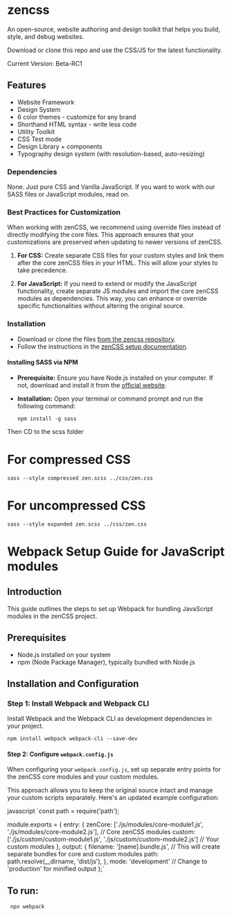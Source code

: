 # zencss

An open-source, website authoring and design toolkit that helps you build, style, and debug websites.

Download or clone this repo and use the CSS/JS for the latest functionality. 

Current Version: Beta-RC1

## Features

- Website Framework
- Design System 
- 6 color themes - customize for any brand
- Shorthand HTML syntax - write less code
- Utility Toolkit 
- CSS Test mode
- Design Library + components
- Typography design system (with resolution-based, auto-resizing)

### Dependencies

None. Just pure CSS and Vanilla JavaScript. If you want to work with our SASS files or JavaScript modules, read on.

### Best Practices for Customization

When working with zenCSS, we recommend using override files instead of directly modifying the core files. This approach ensures that your customizations are preserved when updating to newer versions of zenCSS.

1. **For CSS:** Create separate CSS files for your custom styles and link them after the core zenCSS files in your HTML. This will allow your styles to take precedence.

2. **For JavaScript:** If you need to extend or modify the JavaScript functionality, create separate JS modules and import the core zenCSS modules as dependencies. This way, you can enhance or override specific functionalities without altering the original source.

### Installation

- Download or clone the files [from the zencss repository](https://github.com/zencss/zencss).
- Follow the instructions in the [zenCSS setup documentation](https://zencss.com/docs/index.html#setup).

#### Installing SASS via NPM

- **Prerequisite:** Ensure you have Node.js installed on your computer. If not, download and install it from the [official website](https://nodejs.org/).
- **Installation:** Open your terminal or command prompt and run the following command:
  
    `npm install -g sass`

Then CD to the scss folder

# For compressed CSS

`sass --style compressed zen.scss ../css/zen.css`


# For uncompressed CSS

`sass --style expanded zen.scss ../css/zen.css`

# Webpack Setup Guide for JavaScript modules

## Introduction
This guide outlines the steps to set up Webpack for bundling JavaScript modules in the zenCSS project.

## Prerequisites
- Node.js installed on your system
- npm (Node Package Manager), typically bundled with Node.js

## Installation and Configuration

### Step 1: Install Webpack and Webpack CLI
Install Webpack and the Webpack CLI as development dependencies in your project.

`npm install webpack webpack-cli --save-dev`


#### Step 2: Configure `webpack.config.js`
When configuring your `webpack.config.js`, set up separate entry points for the zenCSS core modules and your custom modules. 

This approach allows you to keep the original source intact and manage your custom scripts separately. Here's an updated example configuration:

javascript
`const path = require('path');

module.exports = {
  entry: {
    zenCore: ['./js/modules/core-module1.js', './js/modules/core-module2.js'], // Core zenCSS modules
    custom: ['./js/custom/custom-module1.js', './js/custom/custom-module2.js'] // Your custom modules
  },
  output: {
    filename: '[name].bundle.js', // This will create separate bundles for core and custom modules
    path: path.resolve(__dirname, 'dist/js'),
  },
  mode: 'development' // Change to 'production' for minified output
};`

## To run: 
` npx webpack`